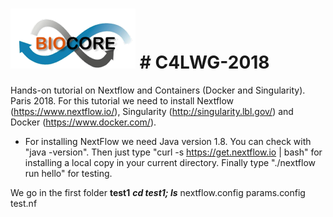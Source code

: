# ![C4LWG-2018](https://github.com/CRG-CNAG/BioCoreMiscOpen/blob/master/logo/biocore-logo_small.png) # C4LWG-2018
Hands-on tutorial on Nextflow and Containers (Docker and Singularity). Paris 2018.
For this tutorial we need to install Nextflow (https://www.nextflow.io/), Singularity (http://singularity.lbl.gov/) and Docker (https://www.docker.com/).

- For installing NextFlow we need Java version 1.8. You can check with "java -version". Then just type "curl -s https://get.nextflow.io | bash" for installing a local copy in your current directory. Finally type "./nextflow run hello" for testing. 

We go in the first folder **test1**
***cd test1; ls***
nextflow.config  params.config  test.nf
